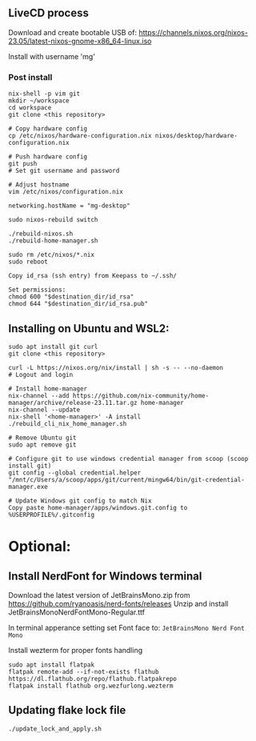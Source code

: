 ## LiveCD process
Download and create bootable USB of: https://channels.nixos.org/nixos-23.05/latest-nixos-gnome-x86_64-linux.iso

Install with username 'mg'

### Post install
```
nix-shell -p vim git
mkdir ~/workspace
cd workspace
git clone <this repository>

# Copy hardware config
cp /etc/nixos/hardware-configuration.nix nixos/desktop/hardware-configuration.nix

# Push hardware config
git push 
# Set git username and password

# Adjust hostname
vim /etc/nixos/configuration.nix

networking.hostName = "mg-desktop"

sudo nixos-rebuild switch

./rebuild-nixos.sh
./rebuild-home-manager.sh

sudo rm /etc/nixos/*.nix
sudo reboot

Copy id_rsa (ssh entry) from Keepass to ~/.ssh/

Set permissions:
chmod 600 "$destination_dir/id_rsa"
chmod 644 "$destination_dir/id_rsa.pub"
```

## Installing on Ubuntu and WSL2:

```
sudo apt install git curl
git clone <this repository>

curl -L https://nixos.org/nix/install | sh -s -- --no-daemon
# Logout and login

# Install home-manager
nix-channel --add https://github.com/nix-community/home-manager/archive/release-23.11.tar.gz home-manager
nix-channel --update
nix-shell '<home-manager>' -A install
./rebuild_cli_nix_home_manager.sh

# Remove Ubuntu git
sudo apt remove git

# Configure git to use windows credential manager from scoop (scoop install git)
git config --global credential.helper "/mnt/c/Users/a/scoop/apps/git/current/mingw64/bin/git-credential-manager.exe

# Update Windows git config to match Nix 
Copy paste home-manager/apps/windows.git.config to %USERPROFILE%/.gitconfig
```
# Optional:
## Install NerdFont for Windows terminal

Download the latest version of 
JetBrainsMono.zip from https://github.com/ryanoasis/nerd-fonts/releases
Unzip and install JetBrainsMonoNerdFontMono-Regular.ttf

In terminal apperance setting set Font face to: `JetBrainsMono Nerd Font Mono`

Install wezterm for proper fonts handling
```
sudo apt install flatpak
flatpak remote-add --if-not-exists flathub https://dl.flathub.org/repo/flathub.flatpakrepo
flatpak install flathub org.wezfurlong.wezterm
```

## Updating flake lock file

```
./update_lock_and_apply.sh
```
